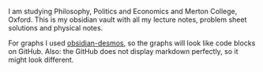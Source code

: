 I am studying Philosophy, Politics and Economics and Merton College, Oxford. This is my obsidian vault with all my lecture notes, problem sheet solutions and physical notes.

For graphs I used [obsidian-desmos](https://github.com/Nigecat/obsidian-desmos), so the graphs will look like code blocks on GitHub. Also: the GitHub does not display markdown perfectly, so it might look different.
